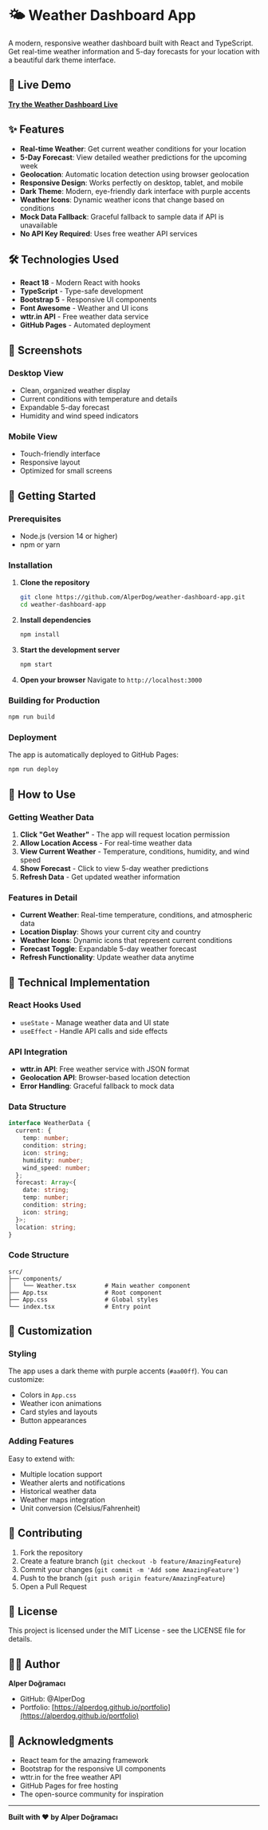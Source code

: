 # 🌤️ Weather Dashboard App

A modern, responsive weather dashboard built with React and TypeScript. Get real-time weather information and 5-day forecasts for your location with a beautiful dark theme interface.

## 🚀 Live Demo

**[Try the Weather Dashboard Live](https://AlperDog.github.io/weather-dashboard-app)**

## ✨ Features

- **Real-time Weather**: Get current weather conditions for your location
- **5-Day Forecast**: View detailed weather predictions for the upcoming week
- **Geolocation**: Automatic location detection using browser geolocation
- **Responsive Design**: Works perfectly on desktop, tablet, and mobile
- **Dark Theme**: Modern, eye-friendly dark interface with purple accents
- **Weather Icons**: Dynamic weather icons that change based on conditions
- **Mock Data Fallback**: Graceful fallback to sample data if API is unavailable
- **No API Key Required**: Uses free weather API services

## 🛠️ Technologies Used

- **React 18** - Modern React with hooks
- **TypeScript** - Type-safe development
- **Bootstrap 5** - Responsive UI components
- **Font Awesome** - Weather and UI icons
- **wttr.in API** - Free weather data service
- **GitHub Pages** - Automated deployment

## 📱 Screenshots

### Desktop View

- Clean, organized weather display
- Current conditions with temperature and details
- Expandable 5-day forecast
- Humidity and wind speed indicators

### Mobile View

- Touch-friendly interface
- Responsive layout
- Optimized for small screens

## 🚀 Getting Started

### Prerequisites

- Node.js (version 14 or higher)
- npm or yarn

### Installation

1. **Clone the repository**

   ```bash
   git clone https://github.com/AlperDog/weather-dashboard-app.git
   cd weather-dashboard-app
   ```

2. **Install dependencies**

   ```bash
   npm install
   ```

3. **Start the development server**

   ```bash
   npm start
   ```

4. **Open your browser**
   Navigate to `http://localhost:3000`

### Building for Production

```bash
npm run build
```

### Deployment

The app is automatically deployed to GitHub Pages:

```bash
npm run deploy
```

## 🎯 How to Use

### Getting Weather Data

1. **Click "Get Weather"** - The app will request location permission
2. **Allow Location Access** - For real-time weather data
3. **View Current Weather** - Temperature, conditions, humidity, and wind speed
4. **Show Forecast** - Click to view 5-day weather predictions
5. **Refresh Data** - Get updated weather information

### Features in Detail

- **Current Weather**: Real-time temperature, conditions, and atmospheric data
- **Location Display**: Shows your current city and country
- **Weather Icons**: Dynamic icons that represent current conditions
- **Forecast Toggle**: Expandable 5-day weather forecast
- **Refresh Functionality**: Update weather data anytime

## 🔧 Technical Implementation

### React Hooks Used

- `useState` - Manage weather data and UI state
- `useEffect` - Handle API calls and side effects

### API Integration

- **wttr.in API**: Free weather service with JSON format
- **Geolocation API**: Browser-based location detection
- **Error Handling**: Graceful fallback to mock data

### Data Structure

```typescript
interface WeatherData {
  current: {
    temp: number;
    condition: string;
    icon: string;
    humidity: number;
    wind_speed: number;
  };
  forecast: Array<{
    date: string;
    temp: number;
    condition: string;
    icon: string;
  }>;
  location: string;
}
```

### Code Structure

```
src/
├── components/
│   └── Weather.tsx        # Main weather component
├── App.tsx                # Root component
├── App.css                # Global styles
└── index.tsx              # Entry point
```

## 🎨 Customization

### Styling

The app uses a dark theme with purple accents (`#aa00ff`). You can customize:

- Colors in `App.css`
- Weather icon animations
- Card styles and layouts
- Button appearances

### Adding Features

Easy to extend with:

- Multiple location support
- Weather alerts and notifications
- Historical weather data
- Weather maps integration
- Unit conversion (Celsius/Fahrenheit)

## 🤝 Contributing

1. Fork the repository
2. Create a feature branch (`git checkout -b feature/AmazingFeature`)
3. Commit your changes (`git commit -m 'Add some AmazingFeature'`)
4. Push to the branch (`git push origin feature/AmazingFeature`)
5. Open a Pull Request

## 📄 License

This project is licensed under the MIT License - see the LICENSE file for details.

## 👨‍💻 Author

**Alper Doğramacı**

- GitHub: @AlperDog
- Portfolio: [https://alperdog.github.io/portfolio](https://alperdog.github.io/portfolio)

## 🙏 Acknowledgments

- React team for the amazing framework
- Bootstrap for the responsive UI components
- wttr.in for the free weather API
- GitHub Pages for free hosting
- The open-source community for inspiration

---

**Built with ❤️ by Alper Doğramacı**
